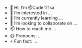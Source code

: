 - 👋 Hi, I’m @Coder21sa
- 👀 I’m interested in ...
- 🌱 I’m currently learning ...
- 💞️ I’m looking to collaborate on ...
- 📫 How to reach me ...
- 😄 Pronouns: ...
- ⚡ Fun fact: ...

<!---
Coder21sa/Coder21sa is a ✨ special ✨ repository because its `README.md` (this file) appears on your GitHub profile.
You can click the Preview link to take a look at your changes.
--->
